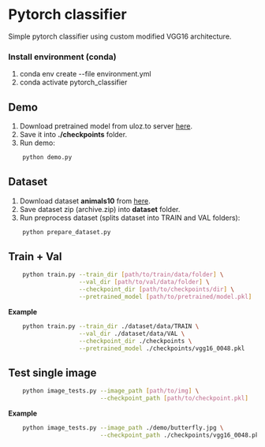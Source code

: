 # Pytorch classifier

Simple pytorch classifier using custom modified VGG16 architecture.

### Install environment (conda)
1) conda env create --file environment.yml
2) conda activate pytorch_classifier

## Demo

1) Download pretrained model from uloz.to server [here](https://uloz.to/tam/ece5c4e7-8c83-47b9-95c5-f0fe50b26fb5).
2) Save it into **./checkpoints** folder.
3) Run demo:
```bash
    python demo.py
```

## Dataset
1) Download dataset **animals10** from [here](https://www.kaggle.com/alessiocorrado99/animals10/download).
2) Save dataset zip (archive.zip) into **dataset** folder.
3) Run preprocess dataset (splits dataset into TRAIN and VAL folders):

```bash
    python prepare_dataset.py
```

## Train + Val
```bash
    python train.py --train_dir [path/to/train/data/folder] \
                    --val_dir [path/to/val/data/folder] \
                    --checkpoint_dir [path/to/checkpoints/dir] \
                    --pretrained_model [path/to/pretrained/model.pkl]
```
**Example**
```bash
    python train.py --train_dir ./dataset/data/TRAIN \
                    --val_dir ./dataset/data/VAL \
                    --checkpoint_dir ./checkpoints \
                    --pretrained_model ./checkpoints/vgg16_0048.pkl
```

## Test single image
```bash
    python image_tests.py --image_path [path/to/img] \
                          --checkpoint_path [path/to/checkpoint.pkl]
```
**Example**
```bash
    python image_tests.py --image_path ./demo/butterfly.jpg \
                          --checkpoint_path ./checkpoints/vgg16_0048.pkl
```